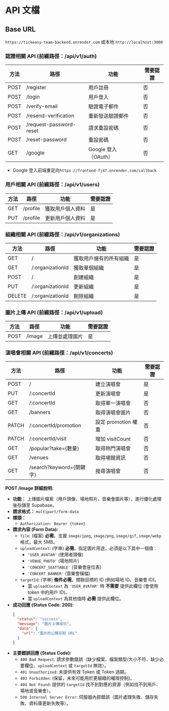 # API 文檔

## Base URL

`https://tickeasy-team-backend.onrender.com` 或本地 `http://localhost:3000`

### 認證相關 API (前綴路徑：/api/v1/auth)

| 方法 | 路徑                    | 功能                 | 需要認證 |
| ---- | ----------------------- | -------------------- | -------- |
| POST | /register               | 用戶註冊             | 否       |
| POST | /login                  | 用戶登入             | 否       |
| POST | /verify-email           | 驗證電子郵件         | 否       |
| POST | /resend-verification    | 重新發送驗證郵件     | 否       |
| POST | /request-password-reset | 請求重設密碼         | 否       |
| POST | /reset-password         | 重設密碼             | 否       |
| GET  | /google                 | Google 登入（OAuth） | 否       |

- Google 登入前端重定向`https://frontend-fj47.onrender.com/callback`

### 用戶相關 API (前綴路徑：/api/v1/users)

| 方法 | 路徑     | 功能             | 需要認證 |
| ---- | -------- | ---------------- | -------- |
| GET  | /profile | 獲取用戶個人資料 | 是       |
| PUT  | /profile | 更新用戶個人資料 | 是       |

### 組織相關 API (前綴路徑：/api/v1/organizations)

| 方法   | 路徑             | 功能                   | 需要認證 |
| ------ | ---------------- | ---------------------- | -------- |
| GET    | /                | 獲取用戶擁有的所有組織 | 是       |
| GET    | /:organizationId | 獲取單個組織           | 是       |
| POST   | /                | 創建組織               | 是       |
| PUT    | /:organizationId | 更新組織               | 是       |
| DELETE | /:organizationId | 刪除組織               | 是       |

### 圖片上傳 API (前綴路徑：/api/v1/upload)

| 方法 | 路徑   | 功能           | 需要認證 |
| ---- | ------ | -------------- | -------- |
| POST | /image | 上傳並處理圖片 | 是       |


### 演唱會相關 API (前綴路徑：/api/v1/concerts)

| 方法   | 路徑                         | 功能               | 需要認證 |
| ------ | ---------------------------- | ------------------ | -------- |
| POST   | /                            | 建立演唱會         | 是       |
| PUT    | /:concertId                  | 更新演唱會         | 是       |
| GET    | /:concertId                  | 取得單一演唱會     | 否       |
| GET    | /banners                     | 取得演唱會圖片     | 否       |
| PATCH  | /:concertId/promotion        | 設定 promotion 權重 | 否       |
| PATCH  | /:concertId/visit            | 增加 visitCount    | 否       |
| GET    | /popular?take={數量}         | 取得熱門演唱會     | 否       |
| GET    | /venues                      | 取得場館資訊       | 否       |
| GET    | /search?keyword={關鍵字}     | 搜尋演唱會         | 否       |






**POST /image 詳細說明:**

- **功能：** 上傳圖片檔案（用戶頭像、場地照片、音樂會圖片等），進行優化處理後存儲至 Supabase。
- **請求格式：** `multipart/form-data`
- **標頭：**
  - `Authorization: Bearer {token}`
- **請求內容 (Form Data):**
  - `file`: (檔案) **必需**。支援 `image/jpeg`, `image/png`, `image/gif`, `image/webp` 格式，最大 5MB。
  - `uploadContext`: (字串) **必需**。指定圖片用途，必須是以下其中一個值：
    - `'USER_AVATAR'` (使用者頭像)
    - `'VENUE_PHOTO'` (場地照片)
    - `'CONCERT_SEATTABLE'` (音樂會座位表)
    - `'CONCERT_BANNER'` (音樂會橫幅)
  - `targetId`: (字串) **條件必需**。關聯目標的 ID (例如場地 ID、音樂會 ID)。
    - 當 `uploadContext` 為 `'USER_AVATAR'` 時 **不需要** 提供此欄位 (會使用 token 中的用戶 ID)。
    - 當 `uploadContext` 為其他值時 **必需** 提供此欄位。
- **成功回應 (Status Code: 200):**
  ```json
  {
    "status": "success",
    "message": "圖片上傳成功",
    "data": {
      "url": "圖片的公開存取 URL"
    }
  }
  ```
- **主要錯誤回應 (Status Code):**
  - `400 Bad Request`: 請求參數錯誤（缺少檔案、檔案類型/大小不符、缺少必要欄位、`uploadContext` 或 `targetId` 無效）。
  - `401 Unauthorized`: 未提供有效 Token 或 Token 過期。
  - `403 Forbidden`: (保留，未來可能用於更細緻的權限控制)。
  - `404 Not Found`: 提供的 `targetId` 找不到對應的資源（例如找不到用戶、場地或音樂會）。
  - `500 Internal Server Error`: 伺服器內部錯誤（圖片處理失敗、儲存失敗、資料庫更新失敗等）。


